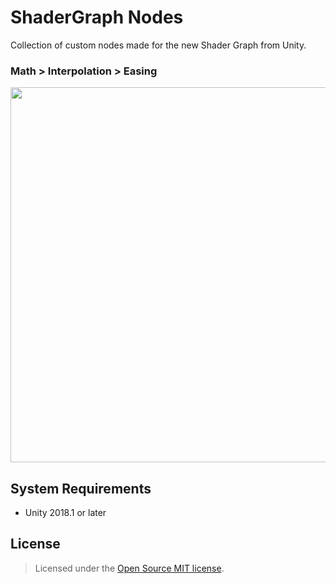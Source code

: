 # ShaderGraph Nodes

Collection of custom nodes made for the new Shader Graph from Unity.

### Math > Interpolation > Easing

<img width="600" src=https://i.imgur.com/G2GbYLy.gif>

## System Requirements

- Unity 2018.1 or later

## License

> Licensed under the [Open Source MIT license](http://en.wikipedia.org/wiki/MIT_License).

